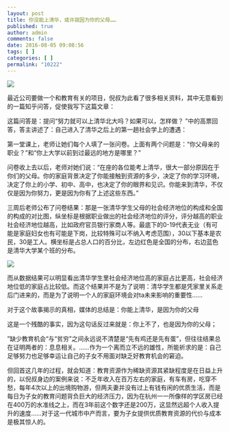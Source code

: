 ```yaml
---
layout: post
title: 你没能上清华，或许就因为你的父母……
published: true
author: admin
comments: false
date: 2016-08-05 09:08:56
tags: [ ]
categories: [ ]
permalink: "10222"
---
```

![][1]




最近公司要做一个和教育有关的项目，倪叔为此看了很多相关资料，其中无意看到的一篇知乎问答，促使我写下这篇文章：

这篇问答是：提问“努力就可以上清华北大吗？如果可以，怎样做？ ”中的高票回答，答主讲述了：自己进入了清华之后上的第一趟社会学上的遭遇：

第一堂课上，老师让她们每个人填了一张问卷。上面有两个问题是：“你父母亲的职业？”和“你上大学以前到过最远的地方是哪里？”

问卷收上去以后，老师对她们说：“在座的各位能考上清华，很大一部分原因在于你们的父母。你的家庭背景决定了你能接触到资源的多少，决定了你的学习环境，决定了你上的小学、初中、高中，也决定了你的眼界和见识。你能来到清华，不仅仅是因为你努力，更是因为你有了上述这些东西。”

三周后老师公布了问卷结果：那是一张清华学生父母的社会经济地位的构成和全国的构成的对比图，纵坐标是根据职业做出的社会经济地位的评分，评分越高的职业社会经济地位越高，比如政府官员银行家商人等。最底下的0-19代表无业（有可能是家庭妇女也有可能是下岗，比较特殊可以不纳入考虑范围），30以下基本是农民，30是工人。横坐标是占总人口的百分比，左边红色是全国的分布，右边蓝色是清华大学某个班的分布。

![][2]

而从数据结果可以明显看出清华学生里社会经济地位高的家庭占比更高，社会经济地位低的家庭占比较低。而这个结果并不是为了说明：清华学生都是凭家里关系走后门进来的，而是为了说明一个人的家庭环境会对ta未来影响的重要性……

对于这个故事揭示的真相，媒体的总结是：你能上清华，是因为你的父母

这是一个残酷的事实，因为这句话反过来就是：你上不了，也是因为你的父母；

”缺少教育机会“与“贫穷”之间永远说不清楚是“先有鸡还是先有蛋”，但往往结果总在证明两者的：息息相关。……作为一个离而立不远的雄性，所能祈求的是：自己足够努力也足够幸运让自己的子女不用面对缺乏好教育机会的窘迫。

但回首这几年的过程，就会知道：教育资源作为稀缺资源其紧缺程度是在日益上升的，以倪叔身边的案例来说：不乏年收入在百万左右的家庭，有车有房，吃穿不愁，每年4次以上的出境购物游，但两夫妻并没有过上有钱有闲的优质生活，而是每日为子女的教育问题背负巨大的经济压力，因为在杭州一一所像样的学区房已经在400万的水准线之上，而在3年前这个数字还是200万，这显然远超个人收入提升的速度……对于这一代城市中产而言，要为子女提供优质教育资源的代价与成本是极其惊人的。

 [1]: http://yongz.com/yz/wp-content/uploads/2016/08/ca257e5e73c6cb37f40e5267adba6ed4.jpg
 [2]: http://yongz.com/yz/wp-content/uploads/2016/08/cf0134f9eedf5d722bd3e10c9244e8ec.jpg